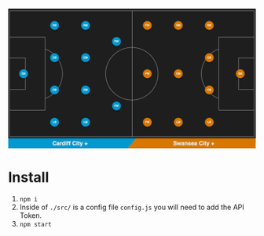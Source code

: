 ![Line up](imgs/line-up.png)
# Install

1) ```npm i```
2) Inside of ```./src/``` is a config file ```config.js``` you will need to add the API Token.
3) ```npm start```
